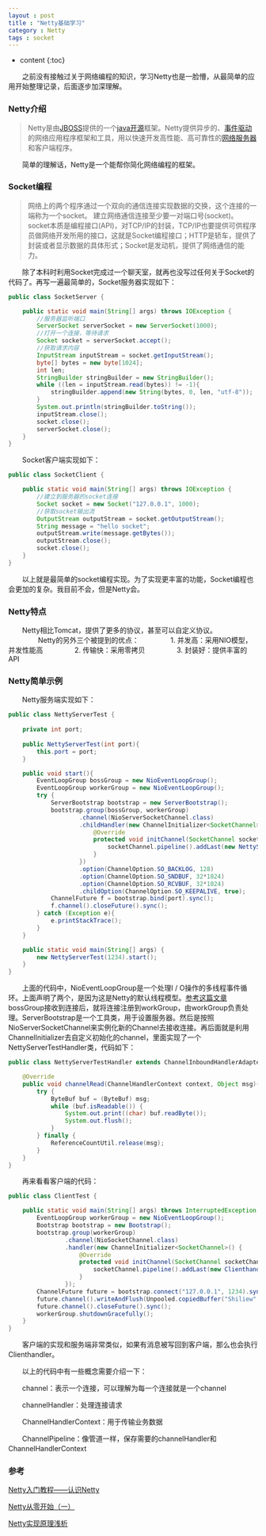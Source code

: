 ```yaml
---
layout : post
title : "Netty基础学习"
category : Netty
tags : socket 
---
```

* content
{:toc}

　　之前没有接触过关于网络编程的知识，学习Netty也是一脸懵，从最简单的应用开始整理记录，后面逐步加深理解。
　　
　　
　　
　　

### Netty介绍

> Netty是由[JBOSS](https://baike.baidu.com/item/JBOSS)提供的一个[java开源](https://baike.baidu.com/item/java%E5%BC%80%E6%BA%90)框架。Netty提供异步的、[事件驱动](https://baike.baidu.com/item/%E4%BA%8B%E4%BB%B6%E9%A9%B1%E5%8A%A8)的网络应用程序框架和工具，用以快速开发高性能、高可靠性的[网络服务器](https://baike.baidu.com/item/%E7%BD%91%E7%BB%9C%E6%9C%8D%E5%8A%A1%E5%99%A8)和客户端程序。 



　　简单的理解话，Netty是一个能帮你简化网络编程的框架。



### Socket编程

> 网络上的两个程序通过一个双向的通信连接实现数据的交换，这个连接的一端称为一个socket。
> 建立网络通信连接至少要一对端口号(socket)。socket本质是编程接口(API)，对TCP/IP的封装，TCP/IP也要提供可供程序员做网络开发所用的接口，这就是Socket编程接口；HTTP是轿车，提供了封装或者显示数据的具体形式；Socket是发动机，提供了网络通信的能力。

　　除了本科时利用Socket完成过一个聊天室，就再也没写过任何关于Socket的代码了。再写一遍最简单的，Socket服务器实现如下：

```java
public class SocketServer {

    public static void main(String[] args) throws IOException {
        //服务器监听端口
        ServerSocket serverSocket = new ServerSocket(1000);
        //打开一个连接，等待请求
        Socket socket = serverSocket.accept();
        //获取请求内容
        InputStream inputStream = socket.getInputStream();
        byte[] bytes = new byte[1024];
        int len;
        StringBuilder stringBuilder = new StringBuilder();
        while ((len = inputStream.read(bytes)) != -1){
            stringBuilder.append(new String(bytes, 0, len, "utf-8"));
        }
        System.out.println(stringBuilder.toString());
        inputStream.close();
        socket.close();
        serverSocket.close();
    }
}
```

　　Socket客户端实现如下：
　　
```java
public class SocketClient {

    public static void main(String[] args) throws IOException {
        //建立到服务器的socket连接
        Socket socket = new Socket("127.0.0.1", 1000);
        //获取socket输出流
        OutputStream outputStream = socket.getOutputStream();
        String message = "hello socket";
        outputStream.write(message.getBytes());
        outputStream.close();
        socket.close();
    }
}
```

　　以上就是最简单的socket编程实现。为了实现更丰富的功能，Socket编程也会更加的复杂。我目前不会，但是Netty会。

### Netty特点

　　Netty相比Tomcat，提供了更多的协议，甚至可以自定义协议。
　　
　　Netty的另外三个被提到的优点：
　　
　　1. 并发高：采用NIO模型，并发性能高
　　
　　2. 传输快：采用零拷贝
　　
　　3. 封装好：提供丰富的API

### Netty简单示例

　　Netty服务端实现如下：

```java
public class NettyServerTest {
    
    private int port;
    
    public NettyServerTest(int port){
        this.port = port;
    }

    public void start(){
        EventLoopGroup bossGroup = new NioEventLoopGroup();
        EventLoopGroup workerGroup = new NioEventLoopGroup();
        try {
            ServerBootstrap bootstrap = new ServerBootstrap();
            bootstrap.group(bossGroup, workerGroup)
                    .channel(NioServerSocketChannel.class)
                    .childHandler(new ChannelInitializer<SocketChannel>() {
                        @Override
                        protected void initChannel(SocketChannel socketChannel) throws Exception {
                            socketChannel.pipeline().addLast(new NettyServerTestHandler());
                        }
                    })
                    .option(ChannelOption.SO_BACKLOG, 128)
                    .option(ChannelOption.SO_SNDBUF, 32*1024)
                    .option(ChannelOption.SO_RCVBUF, 32*1024)
                    .childOption(ChannelOption.SO_KEEPALIVE, true);
            ChannelFuture f = bootstrap.bind(port).sync();
            f.channel().closeFuture().sync();
        } catch (Exception e){
            e.printStackTrace();
        }
    }

    public static void main(String[] args) {
        new NettyServerTest(1234).start();
    }
}
```

　　上面的代码中，NioEventLoopGroup是一个处理I / O操作的多线程事件循环。上面声明了两个，是因为这是Netty的默认线程模型。[参考这篇文章](http://www.importnew.com/15656.html)bossGroup接收到连接后，就将连接注册到workGroup，由workGroup负责处理。ServerBootstrap是一个工具类，用于设置服务器。然后是按照NioServerSocketChannel来实例化新的Channel去接收连接。再后面就是利用ChannelInitializer去自定义初始化的channel，里面实现了一个NettyServerTestHandler类，代码如下：
　　
```java
public class NettyServerTestHandler extends ChannelInboundHandlerAdapter {

    @Override
    public void channelRead(ChannelHandlerContext context, Object msg){
        try {
            ByteBuf buf = (ByteBuf) msg;
            while (buf.isReadable()) {
                System.out.print((char) buf.readByte());
                System.out.flush();
            }
        } finally {
            ReferenceCountUtil.release(msg);
        }
    }
}
```

　　再来看看客户端的代码：
　　
```java
public class ClientTest {

    public static void main(String[] args) throws InterruptedException {
        EventLoopGroup workerGroup = new NioEventLoopGroup();
        Bootstrap bootstrap = new Bootstrap();
        bootstrap.group(workerGroup)
                .channel(NioSocketChannel.class)
                .handler(new ChannelInitializer<SocketChannel>() {
                    @Override
                    protected void initChannel(SocketChannel socketChannel) throws Exception {
                        socketChannel.pipeline().addLast(new Clienthandler());
                    }
                });
        ChannelFuture future = bootstrap.connect("127.0.0.1", 1234).sync();
        future.channel().writeAndFlush(Unpooled.copiedBuffer("Shiliew".getBytes()));
        future.channel().closeFuture().sync();
        workerGroup.shutdownGracefully();
    }
}
```

　　客户端的实现和服务端非常类似，如果有消息被写回到客户端，那么也会执行Clienthandler。

　　以上的代码中有一些概念需要介绍一下：

　　channel：表示一个连接，可以理解为每一个连接就是一个channel

　　channelHandler：处理连接请求

　　ChannelHandlerContext：用于传输业务数据

　　ChannelPipeline：像管道一样，保存需要的channelHandler和ChannelHandlerContext
　　
### 参考

[Netty入门教程——认识Netty](https://www.jianshu.com/p/b9f3f6a16911)

[Netty从零开始（一）](https://blog.csdn.net/qq_23660243/article/details/69258687)

[Netty实现原理浅析](http://www.importnew.com/15656.html)